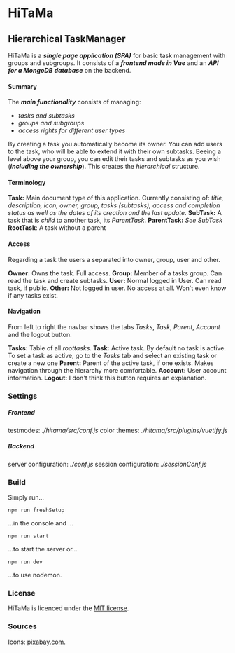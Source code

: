 # HiTaMa
## Hierarchical TaskManager

HiTaMa is a ***single page application (SPA)*** for basic task management with groups and subgroups. It consists of a ***frontend made in Vue*** and an ***API for a MongoDB database*** on the backend.

#### Summary

The ***main functionality*** consists of managing:
- *tasks and subtasks*
- *groups and subgroups*
- *access rights for different user types*

By creating a task you automatically become its owner. You can add users to the task, who will be able to extend it with their own subtasks. Beeing a level above your group, you can edit their tasks and subtasks as you wish (***including the ownership***). This creates the *hierarchical* structure.

#### Terminology

**Task:** Main document type of this application. Currently consisting of: *title, description, icon, owner, group, tasks (*subtasks*), access and completion status as well as the dates of its creation and the last update*.
**SubTask:** A task that is *child* to another task, its *ParentTask*.
**ParentTask:** *See SubTask*
**RootTask**: A task without a parent

#### Access

Regarding a task the users a separated into owner, group, user and other.

**Owner:** Owns the task. Full access.
**Group:** Member of a tasks group. Can read the task and create subtasks.
**User:** Normal logged in User. Can read task, if public.
**Other:** Not logged in user. No access at all. Won't even know if any tasks exist.


#### Navigation

From left to right the navbar shows the tabs *Tasks*, *Task*, *Parent*, *Account* and the logout button.

**Tasks:** Table of all *roottasks*. 
**Task:** Active task. By default no task is active. To set a task as active, go to the *Tasks* tab and select an existing task or create a new one
**Parent:** Parent of the active task, if one exists. Makes navigation through the hierarchy more comfortable.
**Account:** User account information.
**Logout:** I don't think this button requires an explanation.


### Settings

##### Frontend
testmodes: *./hitama/src/conf.js*
color themes: *./hitama/src/plugins/vuetify.js*

##### Backend
server configuration: *./conf.js*
session configuration: *./sessionConf.js*

### Build
Simply run...
```
npm run freshSetup
```
...in the console and ...
```
npm run start 
```
...to start the server or...
```
npm run dev
```
...to use nodemon.

### License
HiTaMa is licenced under the [MIT license](https://choosealicense.com/licenses/mit/).

### Sources

Icons: [pixabay.com](https://www.pixabay.com).